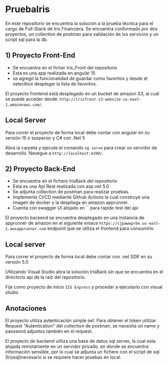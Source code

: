 # PruebaIris

En este repositorio se encuentra la solución a la prueba técnica para el cargo de Full-Stack de Iris Financiera. Se encuentra conformado por dos proyectos, un collection de postman para validación de los servicios y un script sql para la db.


## 1) Proyecto Front-End

  - Se encuentra en el ficher Iris_Front del repositorio
  - Esta es una app realizada en angular 15
  - se agregó la funcionalidad de guardar como favoritos y desde el selectbox desplegar la lista de favoritos. 


El proyecto frontend está desplegado en un bucket de amazon S3, al cuál se puede acceder desde: `http://irisfront.s3-website-us-east-1.amazonaws.com/`.

## Local Server 

Para correr el proyecto de forma local debe contar con angular en su versión 15 o susperior y C# con .Net 5

Abra la carpeta y ejecute el comando `ng serve` para crear un servidor de desarrollo. Navegue a `http://localhost:4200/`.

## 2) Proyecto Back-End

  - Se encuentra en el fichero IrisBack del repositorio
  - Esta es una Api Rest realizada con asp.net 5.0   
  - Se adjunta collection de postman para realizar pruebas. 
  - Implementa CI/CD mediante Github Actions la cual construye una imagen de docker y la despliega en amazon apprunner. 
  - Cuenta con swagger UI alojado en `` para rapido test del api


El proyecto backend se encuentra desplegado en una instancia de apprunner de amazon en el siguiente enlace
 `https://cjpawwprbe.us-east-1.awsapprunner.com` endpoint que se utiliza el frontend para consumirlo

## Local server

Para correr el proyecto de forma local debe contar con .net SDK en su versión 5.0

Utilizando Visual Studio abra la solución IrisBack.sln que se encuentra en el directorio api de la raiz del repositorio.

Fije como proyecto de inicio `IIS Express` y procedar a ejecutarlo con visual studio

## Anotaciones
El proyecto utiliza autenticación simple jwt. Para obtener el token utilizar Request "Autentication" del collection de postman, se necesita un name y password adjuntos también en el request.

El proyecto de backend utiliza una base de datos sql server, la cual esta alojada remotamente en un servidor privado, en donde se encuentra información sensible, por lo cual se adjunta un fichero con el script de sql (Irissql)necesario si se requiere hacer pruebas en local.





